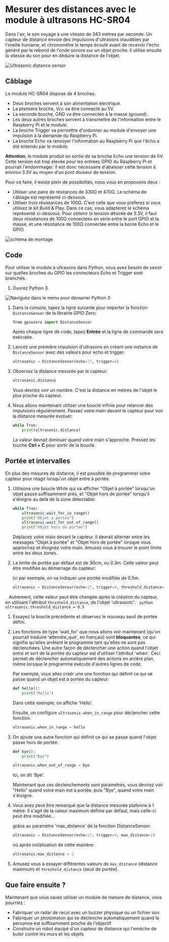 # Mesurer des distances avec le module à ultrasons HC-SR04 

Dans l'air, le son voyage à une vitesse de 343 mètres par seconde. Un capteur de distance envoie des impulsions d'ultrasons inaudibles par l'oreille humaine, et chronomètre le temps écoulé avant de recevoir l'écho généré par le rebond de l'onde sonore sur un objet proche. Il utilise ensuite la vitesse du son pour en déduire la distance de l'objet.

![Ultrasonic distance sensor](images/ultrasonic-distance-sensor.png)

## Câblage

Le module HC-SR04 dispose de 4 broches. 
* Deux broches servent à son alimentation électrique.
 * La première broche, Vcc va être connecté au 5V.
 * La seconde broche, GND va être connectée à la masse (ground).
* Les deux autres broches servent à transmettre de l'information entre le Raspberry Pi et le module.
 * La broche Trigger va permettre d'ordonner au module d'envoyer une impulsion à la demande du Raspberry Pi.
 * La broche Echo va renvoyer l'information au Raspberry Pi que l'écho a été entendu par le module.

**Attention**, le module produit en sortie de sa broche Echo une tension de 5V. Cette tension est trop élevée pour les entrées GPIO du Raspberry Pi et pourrait l'endommager. Il est donc nécessaire d'abaisser cette tension à environ 3.3V au moyen d'un pont diviseur de tension. 

Pour ce faire, il existe plein de possibilités, nous vous en proposons deux :
* Utiliser une paire de résitances de 330Ω et 470Ω. Le schéma de câblage est représenté ci-dessous.
* Utiliser trois résistances de 100Ω. C'est celle que vous préferez si vous utilisez le kit Build & Play. Dans ce cas, vous adapterez le schéma représenté ci-dessous. Pour obtenir la tension désirée de 3.3V, il faut deux résistances de 100Ω connectées en série entre le port GPIO et la masse, et une résistance de 100Ω connectée entre la borne Echo et le GPIO.


![schéma de montage](images/wiring-uds.png)

## Code

Pour utiliser le module à ultrasons dans Python, vous avez besoin de savoir sur quelles broches du GPIO les connecteurs Echo et Trigger sont branchés.

1. Ouvrez Python 3. 

![Naviguez dans le menu pour démarrer Python 3](images/python3-app-menu.png)

1. Dans la console, tapez la ligne suivante pour importer la fonction `DistanceSensor` de la librairie GPIO Zero:

    ```python
    from gpiozero import DistanceSensor
    ```

    Après chaque ligne de code, tapez **Entrée** et la ligne de commande sera exécutée.

1. Lancez une première impulsion d'ultrasons en créant une instance de `DistanceSensor` avec des valeurs pour echo et trigger:

    ```python
    ultrasonic = DistanceSensor(echo=17, trigger=4)
    ```

1. Observez la distance mesurée par le capteur:

    ```python
    ultrasonic.distance
    ```

    Vous devriez voir un nombre. C'est la distance en mètres de l'objet le plus proche du capteur.
    
1. Nous allons maintenant utiliser une boucle infinie pour relancer des impulsions régulièrement. Passez votre main devant le capteur pour voir la distance mesurée évoluer:

    ```python
    while True:
        print(ultrasonic.distance)
    ```

    La valeur devrait diminuer quand votre main s'approche. Pressez les touche **Ctrl + C** pour sortir de la boucle.

## Portée et intervalles

En plus des mesures de distance, il est possible de programmer votre capteur pour réagir lorsqu'un objet entre à portée.

1. Utilisons une boucle While qui va afficher "Objet à portée" lorsqu'un objet passe suffisamment près, et "Objet hors de portée" lorsqu'il s'éloigne au delà de la zone détectable:
    
    ```python
    while True:
        ultrasonic.wait_for_in_range()
        print("Objet a portee")
        ultrasonic.wait_for_out_of_range()
        print("Objet hors de portee")
    ```
    Déplacez votre main devant le capteur. Il devrait alterner entre les messages "Objet à portée" et "Objet hors de portée" lorsque vous approchez et éloignez votre main. Amusez vous à trouver le point limite entre les deux zones.
    
1. La limite de portée par défaut est de 30cm, ou 0.3m. Celle valeur peut être modifiée au démarrage du capteur:

    Ici par exemple, on va indiquer une portée modifiée de 0.5m.

    ```python
    ultrasonic = DistanceSensor(echo=17, trigger=4, threshold_distance=0.5)
    ```
    
    Autrement, cette valeur peut être changée après la création du capteur, en utilisant l'attribut `threshold_distance`, de l'objet 'ultrasonic':
   
    ```python
    ultrasonic.threshold_distance = 0.5
    ```

1. Essayez la boucle précédente et observez le nouveau seuil de portée défini.

1. Les fonctions de type 'wait_for' que nous allons voir maintenant (qu'on pourrait traduire 'attendre_que', en français) sont **bloquantes**, ce qui signifie qu'elles arrêtent le programme tant qu'elles ne sont pas déclenchées. Une autre façon de déclencher une action quand l'objet entre et sort de la portée du capteur est d'utiliser l'attribut 'when'. Ceci permet de déclencher automatiquement des actions en arrière plan, même lorsque le programme exécute d'autres lignes de code.


    Par exemple, vous allez creér une une fonction qui définit ce qui se passe quand un objet est à portée du capteur:
    
    ```python
    def hello():
        print("Hello")
    ```
    Dans cette exemple, on affiche 'Hello'.
    
    Ensuite, on configure `ultrasonic.when_in_range` pour déclencher cette fonction.
    
    ```python
    ultrasonic.when_in_range = hello
    ```

1. On ajoute une autre fonction qui définit ce qui se passe quand l'objet passe hors de portée:

    ```python
    def bye():
        print("Bye")

    ultrasonic.when_out_of_range = bye
    ```
    Ici, on dit 'Bye'.
    
    Maintenant que ces déclenchements sont paramétrés, vous devriez voir "Hello" quand votre main est à portée, puis "Bye", quand votre main s'éloigne.
    
    
1. Vous avez peut être remarqué que la distance mesurée plafonne à 1 mètre. Il s'agit de la valeur maximum définie par défaut, mais celle-ci peut être modifiée...


    grâce au paramètre 'max_distance' de la fonction DistanceSensor:


    ```python
    ultrasonic = DistanceSensor(echo=17, trigger=4, max_distance=2)
    ```

    où après initialisation de cette manière:

    ```python
    ultrasonic.max_distance = 2
    ```

1. Amusez vous à essayer différentes valeurs de `max_distance` (distance maximum) et `threshold_distance` (seuil de portée).

## Que faire ensuite ?

Maintenant que vous savez utiliser un module de mesure de distance, vous pourriez :

- Fabriquer un radar de recul avec un buzzer physique ou un fichier son  
- Fabriquer un photomaton qui se déclenche automatiquement quand la personne est suffisamment proche de l'objectif
- Construire un robot équipé d'un capteur de distance qui l'emêche de buter contre les murs et les objets

